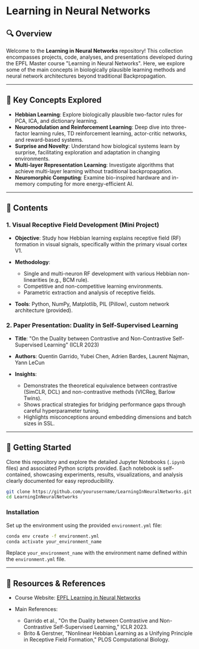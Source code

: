 # Learning in Neural Networks

## 🔍 Overview

Welcome to the **Learning in Neural Networks** repository! This collection encompasses projects, code, analyses, and presentations developed during the EPFL Master course "Learning in Neural Networks". Here, we explore some of the main concepts in biologically plausible learning methods and neural network architectures beyond traditional Backpropagation.

---

## 🧠 Key Concepts Explored

* **Hebbian Learning**: Explore biologically plausible two-factor rules for PCA, ICA, and dictionary learning.
* **Neuromodulation and Reinforcement Learning**: Deep dive into three-factor learning rules, TD reinforcement learning, actor-critic networks, and reward-based systems.
* **Surprise and Novelty**: Understand how biological systems learn by surprise, facilitating exploration and adaptation in changing environments.
* **Multi-layer Representation Learning**: Investigate algorithms that achieve multi-layer learning without traditional backpropagation.
* **Neuromorphic Computing**: Examine bio-inspired hardware and in-memory computing for more energy-efficient AI.

---

## 📁 Contents

### 1. Visual Receptive Field Development (Mini Project)

* **Objective**: Study how Hebbian learning explains receptive field (RF) formation in visual signals, specifically within the primary visual cortex V1.
* **Methodology**:

  * Single and multi-neuron RF development with various Hebbian non-linearities (e.g., BCM rule).
  * Competitive and non-competitive learning environments.
  * Parametric extraction and analysis of receptive fields.
* **Tools**: Python, NumPy, Matplotlib, PIL (Pillow), custom network architecture (provided).

### 2. Paper Presentation: Duality in Self-Supervised Learning

* **Title**: "On the Duality between Contrastive and Non-Contrastive Self-Supervised Learning" (ICLR 2023)
* **Authors**: Quentin Garrido, Yubei Chen, Adrien Bardes, Laurent Najman, Yann LeCun
* **Insights**:

  * Demonstrates the theoretical equivalence between contrastive (SimCLR, DCL) and non-contrastive methods (VICReg, Barlow Twins).
  * Shows practical strategies for bridging performance gaps through careful hyperparameter tuning.
  * Highlights misconceptions around embedding dimensions and batch sizes in SSL.

---

## 🚀 Getting Started

Clone this repository and explore the detailed Jupyter Notebooks (`.ipynb` files) and associated Python scripts provided. Each notebook is self-contained, showcasing experiments, results, visualizations, and analysis clearly documented for easy reproducibility.

```bash
git clone https://github.com/yourusername/LearningInNeuralNetworks.git
cd LearningInNeuralNetworks
```

### Installation

Set up the environment using the provided `environment.yml` file:

```bash
conda env create -f environment.yml
conda activate your_environment_name
```

Replace `your_environment_name` with the environment name defined within the `environment.yml` file.

---

## 📖 Resources & References

* Course Website: [EPFL Learning in Neural Networks](https://edu.epfl.ch/coursebook/en/learning-in-neural-networks-CS-479)
* Main References:

  * Garrido et al., "On the Duality between Contrastive and Non-Contrastive Self-Supervised Learning," ICLR 2023.
  * Brito & Gerstner, "Nonlinear Hebbian Learning as a Unifying Principle in Receptive Field Formation," PLOS Computational Biology.
